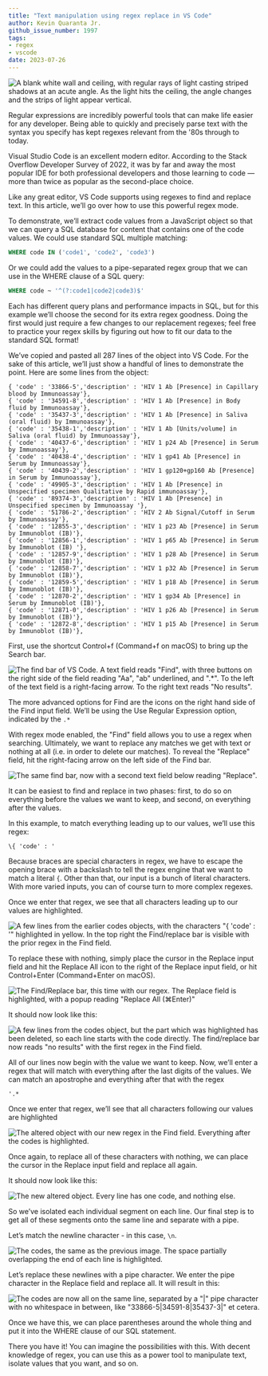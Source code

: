 ```yaml
---
title: "Text manipulation using regex replace in VS Code"
author: Kevin Quaranta Jr.
github_issue_number: 1997
tags:
- regex
- vscode
date: 2023-07-26
---
```


![A blank white wall and ceiling, with regular rays of light casting striped shadows at an acute angle. As the light hits the ceiling, the angle changes and the strips of light appear vertical.](/blog/2023/07/regex-replace-in-vs-code/light-patterns.webp)

<!-- Photo by Seth Jensen -->

Regular expressions are incredibly powerful tools that can make life easier for any developer. Being able to quickly and precisely parse text with the syntax you specify has kept regexes relevant from the '80s through to today.

Visual Studio Code is an excellent modern editor. According to the Stack Overflow Developer Survey of 2022, it was by far and away the most popular IDE for both professional developers and those learning to code — more than twice as popular as the second-place choice.

Like any great editor, VS Code supports using regexes to find and replace text. In this article, we’ll go over how to use this powerful regex mode.

To demonstrate, we’ll extract code values from a JavaScript object so that we can query a SQL database for content that contains one of the code values. We could use standard SQL multiple matching:

```sql
WHERE code IN ('code1', 'code2', 'code3')
```

Or we could add the values to a pipe-separated regex group that we can use in the WHERE clause of a SQL query:

```sql
WHERE code ~ '^(?:code1|code2|code3)$'
```

Each has different query plans and performance impacts in SQL, but for this example we’ll choose the second for its extra regex goodness. Doing the first would just require a few changes to our replacement regexes; feel free to practice your regex skills by figuring out how to fit our data to the standard SQL format!

We’ve copied and pasted all 287 lines of the object into VS Code. For the sake of this article, we’ll just show a handful of lines to demonstrate the point. Here are some lines from the object:

```plain
{ 'code' : '33866-5','description' : 'HIV 1 Ab [Presence] in Capillary blood by Immunoassay'},
{ 'code' : '34591-8','description' : 'HIV 1 Ab [Presence] in Body fluid by Immunoassay'},
{ 'code' : '35437-3','description' : 'HIV 1 Ab [Presence] in Saliva (oral fluid) by Immunoassay'},
{ 'code' : '35438-1','description' : 'HIV 1 Ab [Units/volume] in Saliva (oral fluid) by Immunoassay'},
{ 'code' : '40437-6','description' : 'HIV 1 p24 Ab [Presence] in Serum by Immunoassay'},
{ 'code' : '40438-4','description' : 'HIV 1 gp41 Ab [Presence] in Serum by Immunoassay'},
{ 'code' : '40439-2','description' : 'HIV 1 gp120+gp160 Ab [Presence] in Serum by Immunoassay'},
{ 'code' : '49905-3','description' : 'HIV 1 Ab [Presence] in Unspecified specimen Qualitative by Rapid immunoassay'},
{ 'code' : '89374-3','description' : 'HIV 1 Ab [Presence] in Unspecified specimen by Immunoassay '},
{ 'code' : '51786-2','description' : 'HIV 2 Ab Signal/Cutoff in Serum by Immunoassay'},
{ 'code' : '12855-3','description' : 'HIV 1 p23 Ab [Presence] in Serum by Immunoblot (IB)'},
{ 'code' : '12856-1','description' : 'HIV 1 p65 Ab [Presence] in Serum by Immunoblot (IB) '},
{ 'code' : '12857-9','description' : 'HIV 1 p28 Ab [Presence] in Serum by Immunoblot (IB)'},
{ 'code' : '12858-7','description' : 'HIV 1 p32 Ab [Presence] in Serum by Immunoblot (IB)'},
{ 'code' : '12859-5','description' : 'HIV 1 p18 Ab [Presence] in Serum by Immunoblot (IB)'},
{ 'code' : '12870-2','description' : 'HIV 1 gp34 Ab [Presence] in Serum by Immunoblot (IB)'},
{ 'code' : '12871-0','description' : 'HIV 1 p26 Ab [Presence] in Serum by Immunoblot (IB)'},
{ 'code' : '12872-8','description' : 'HIV 1 p15 Ab [Presence] in Serum by Immunoblot (IB)'},
```

First, use the shortcut Control+f (Command+f on macOS) to bring up the Search bar.

![The find bar of VS Code. A text field reads "Find", with three buttons on the right side of the field reading "Aa", "ab" underlined, and ".\*". To the left of the text field is a right-facing arrow. To the right text reads "No results".](/blog/2023/07/regex-replace-in-vs-code/find.webp)

The more advanced options for Find are the icons on the right hand side of the Find input field. We’ll be using the Use Regular Expression option, indicated by the `.*`

With regex mode enabled, the "Find" field allows you to use a regex when searching. Ultimately, we want to replace any matches we get with text or nothing at all (i.e. in order to delete our matches). To reveal the "Replace" field, hit the right-facing arrow on the left side of the Find bar.

![The same find bar, now with a second text field below reading "Replace".](/blog/2023/07/regex-replace-in-vs-code/find-and-replace.webp)

It can be easiest to find and replace in two phases: first, to do so on everything before the values we want to keep, and second, on everything after the values.

In this example, to match everything leading up to our values, we’ll use this regex:

```plain
\{ 'code' : '
```

Because braces are special characters in regex, we have to escape the opening brace with a backslash to tell the regex engine that we want to match a literal `{`. Other than that, our input is a bunch of literal characters. With more varied inputs, you can of course turn to more complex regexes.

Once we enter that regex, we see that all characters leading up to our values are highlighted.

![A few lines from the earlier codes objects, with the characters "{ 'code' : '" highlighted in yellow. In the top right the Find/replace bar is visible with the prior regex in the Find field.](/blog/2023/07/regex-replace-in-vs-code/before-code-highlighted.webp)

To replace these with nothing, simply place the cursor in the Replace input field and hit the Replace All icon to the right of the Replace input field, or hit Control+Enter (Command+Enter on macOS).

![The Find/Replace bar, this time with our regex. The Replace field is highlighted, with a popup reading "Replace All (⌘Enter)"](/blog/2023/07/regex-replace-in-vs-code/before-code-replace.webp)

It should now look like this:

![A few lines from the codes object, but the part which was highlighted has been deleted, so each line starts with the code directly. The find/replace bar now reads "no results" with the first regex in the Find field.](/blog/2023/07/regex-replace-in-vs-code/before-code-no-results.webp)

All of our lines now begin with the value we want to keep. Now, we’ll enter a regex that will match with everything after the last digits of the values. We can match an apostrophe and everything after that with the regex

```plain
'.*
```

Once we enter that regex, we’ll see that all characters following our values are highlighted 

![The altered object with our new regex in the Find field. Everything after the codes is highlighted.](/blog/2023/07/regex-replace-in-vs-code/after-code-highlighted.webp)

Once again, to replace all of these characters with nothing, we can place the cursor in the Replace input field and replace all again.

It should now look like this:

![The new altered object. Every line has one code, and nothing else.](/blog/2023/07/regex-replace-in-vs-code/after-code-no-results.webp)

So we’ve isolated each individual segment on each line. Our final step is to get all of these segments onto the same line and separate with a pipe.

Let’s match the newline character - in this case, `\n`.

![The codes, the same as the previous image. The space partially overlapping the end of each line is highlighted.](/blog/2023/07/regex-replace-in-vs-code/newline-highlighted.webp)

Let’s replace these newlines with a pipe character. We enter the pipe character in the Replace field and replace all. It will result in this:

![The codes are now all on the same line, separated by a "|" pipe character with no whitespace in between, like "33866-5|34591-8|35437-3|" et cetera.](/blog/2023/07/regex-replace-in-vs-code/pipe-separated.webp)

Once we have this, we can place parentheses around the whole thing and put it into the WHERE clause of our SQL statement.

There you have it! You can imagine the possibilities with this. With decent knowledge of regex, you can use this as a power tool to manipulate text, isolate values that you want, and so on.


